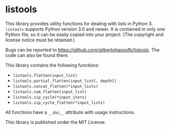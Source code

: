 # listools

This library provides utility functions for dealing with lists in Python 3. `listools` supports Python version 3.0 and newer. It is contained in only one Python file, so it can be easily copied into your project. (The copyright and license notice must be retained.)

Bugs can be reported to https://github.com/gilbertohasnofb/listools. The code can also be found there.

This library contains the following functions:

* `listools.flatten(input_list)`
* `listools.partial_flatten(input_list[, depth])`
* `listools.concat_flatten(*input_lists)`
* `listools.sum_flatten(input_list)`
* `listools.zip_cycle(*input_iters)`
* `listools.zip_cycle_flatten(*input_lists)`

All functions have a `__doc__` attribute with usage instructions.

This library is published under the MIT License.
